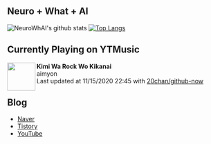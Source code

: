 ## Neuro + What + AI

![NeuroWhAI's github stats](https://github-readme-stats.vercel.app/api?username=neurowhai&count_private=true&show_icons=true)
[![Top Langs](https://github-readme-stats.vercel.app/api/top-langs/?username=neurowhai&layout=compact)](https://github.com/anuraghazra/github-readme-stats)

## Currently Playing on YTMusic

[<img align="left" height="65" src="https://lh3.googleusercontent.com/CSgt3fJdiDX8QtOW6DmOVYeGB0K2emGmRo7jVSrPkypGB8fcW8MUJCLbNL33Kik0cSJc-Hz9tNXOOXfU">](https://music.youtube.com/channel/UCQG5sjqWWe4MRhYM_OAEIyw)

**Kimi Wa Rock Wo Kikanai**  
aimyon  
Last updated at 11/15/2020 22:45 with [20chan/github-now](https://github.com/20chan/github-now)

## Blog

- [Naver](http://blog.naver.com/neurowhai)
- [Tistory](http://neurowhai.tistory.com/)
- [YouTube](https://www.youtube.com/channel/UCB_v1xU6laBHOeH6z4L-Mtw)
